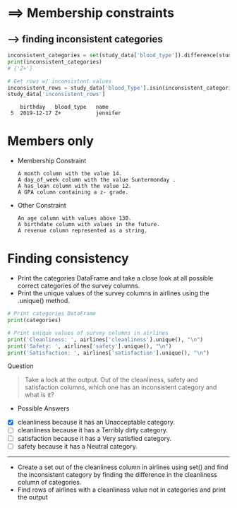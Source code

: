 # ==> Membership constraints
## --> finding inconsistent categories
```py
inconsistent_categories = set(study_data['blood_type']).difference(study_data['blood_type'])
print(inconsistent_categories)
# {'Z+'}

# Get rows w/ inconsistent values
inconsistent_rows = study_data['blood_Type'].isin(inconsistent_categories)
study_data['inconsistent_rows']
```
        birthday   blood_type   name
     5  2019-12-17 Z+           jennifer 
# Members only
- Membership Constraint

      A month column with the value 14.
      A day_of_week column with the value Suntermonday .
      A has_loan column with the value 12.
      A GPA column containing a z- grade.
- Other Constraint

      An age column with values above 130.
      A birthdate column with values in the future.
      A revenue column represented as a string.
# Finding consistency
- Print the categories DataFrame and take a close look at all possible correct categories of the survey columns.
- Print the unique values of the survey columns in airlines using the .unique() method.
```py
# Print categories DataFrame
print(categories)

# Print unique values of survey columns in airlines
print('Cleanliness: ', airlines['cleanliness'].unique(), "\n")
print('Safety: ', airlines['safety'].unique(), "\n")
print('Satisfaction: ', airlines['satisfaction'].unique(), "\n")
```
Question
> Take a look at the output. Out of the cleanliness, safety and satisfaction columns, which one has an inconsistent category and what is it?
- Possible Answers
- [x] cleanliness because it has an Unacceptable category.
- [ ] cleanliness because it has a Terribly dirty category.
- [ ] satisfaction because it has a Very satisfied category.
- [ ] safety because it has a Neutral category.
---
- Create a set out of the cleanliness column in airlines using set() and find the inconsistent category by finding the difference in the cleanliness column of categories.
- Find rows of airlines with a cleanliness value not in categories and print the output
```py
